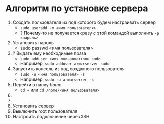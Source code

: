 # Алгоритм по установке сервера

1. Создать пользователя из под которого будем настраивать сервер
   - `sudo useradd -m <имя пользователя>`
   - ? Почему-то не получается сразу с этой командой выполнить `-p <пароль>`
2. Установить пароль
   - sudo passwd <имя пользователя>
1. ? Выдать ему необходимые права
   - `sudo adduser <имя пользователя> sudo`
   - Например, `sudo adduser armarserver sudo`
2. Запустить консоль из под созданного пользователя
   - `sudo -u <имя пользователя> -s`
   - Например, `sudo -u armarserver -s`
3. Перейти в папку _home_
   - `cd ~` или `cd /home/<имя пользователя>`
4.
5.
6. Установить сервер
7. Выключить root пользователя
8. Настроить подключение через SSH
